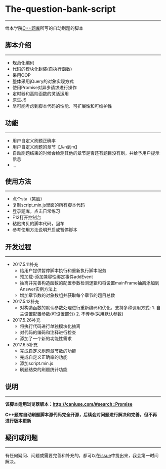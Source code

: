 # The-question-bank-script

---

给本学院[C++题库](http://172.22.118.25/ctas)所写的自动刷题的脚本



## 脚本介绍

---

- 规范化编码
- 代码的模块化封装(自执行函数)
- 采用OOP
- 整体采用jQuery的对象实现方式
- 使用Promise对异步请求进行操作
- 定时器和高阶函数的灵活运用
- 原生JS
- 尽可能考虑到脚本代码的性能、可扩展性和可维护性





## 功能

---

- 用户自定义刷题正确率
- 用户自定义刷题的章节【从n到m】
- 自动刷题结束的时候会检测其他的章节是否还有题目没有刷，并给予用户提示信息
- ...





## 使用方法

---

- 点个sta（笑脸）
- 复制script.min.js里面的所有脚本代码
- 登录题库，点击日常练习
- F12打开控制台
- 粘贴拷贝的脚本代码，回车
- 参考使用方法说明开启或暂停脚本





## 开发过程

---

- 2017.5.11补充
  - 给用户提供暂停脚本执行和重新执行脚本服务
  - 预加载-添加兼容性绑定事件addEvent
  - 抽离并完善构造函数的配置参数检测逻辑和将设置mainFrame抽离添加到Answer实例方法上
  - 增加章节数的对象数组并获取每个章节的题目总数
- 2017.5.12补充
  - 对构造函数的默认参数处理进行重新编码和优化，支持多种调用方式: 1. 自主设置配置参数(可设置部分) 2. 不传参(采用默认参数)
- 2017.5.26补充
  - 将执行代码进行单独模块化抽离
  - 对代码的编码和注释进行检查
  - 添加了一个新的功能性需求
- 2017.6.5补充
  - 完成自定义刷题章节数的功能
  - 完成自定义正确率的功能
  - 添加script.min.js
  - 刷题结束的刷题统计功能





## 说明

---

**该脚本适用浏览器版本：http://caniuse.com/#search=Promise**

**C++题库自动刷题脚本源代码完全开源，后续会对问题进行解决和完善，但不再进行版本更新**



## 疑问或问题

---

有任何疑问、问题或需要完善和补充的，都可以在[issue](https://github.com/wupengju/The-question-bank-script/issues)中提出来，我会第一时间解决。